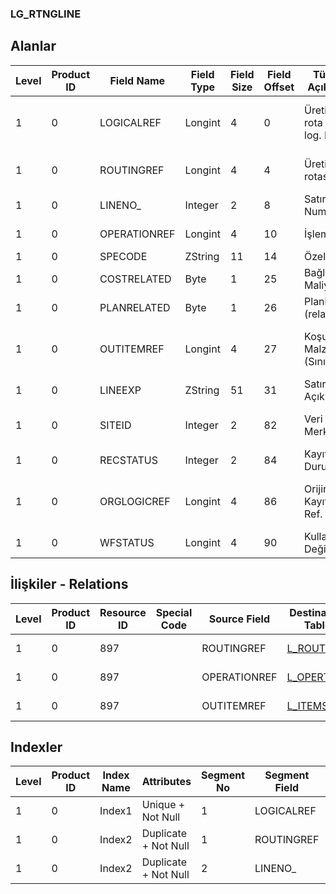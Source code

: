 ### LG_RTNGLINE

## Alanlar

**Level**|**Product ID**|**Field Name**|**Field Type**|**Field Size**|**Field Offset**|**Türkçe Açıklama**|**Expression**
-----|-----|-----|-----|-----|-----|-----|-----
1|0|LOGICALREF|Longint|4|0|Üretim rota satırı log. Ref.|Production Route Line Logical Reference
1|0|ROUTINGREF|Longint|4|4|Üretim rotası ref.|Production Route Reference
1|0|LINENO_|Integer|2|8|Satır Numarası|Line Number
1|0|OPERATIONREF|Longint|4|10|İşlem ref.|Operation Reference
1|0|SPECODE|ZString|11|14|Özel Kod|Aux. Code
1|0|COSTRELATED|Byte|1|25|Bağlı Maliyet|Cost Related
1|0|PLANRELATED|Byte|1|26|Planlama (related)|Planning Related
1|0|OUTITEMREF|Longint|4|27|Koşul Malzeme (Sınıf) Ref.|Conditioning Material (Class) Reference
1|0|LINEEXP|ZString|51|31|Satır Açıklaması|Line Description
1|0|SITEID|Integer|2|82|Veri Merkezi|Data Processing Site
1|0|RECSTATUS|Integer|2|84|Kayıt Durumu|Record Status
1|0|ORGLOGICREF|Longint|4|86|Orijinal Kayıt Log. Ref.|Original Record Logical Reference
1|0|WFSTATUS|Longint|4|90|Kullanımda Değil|Not In Use

## İlişkiler - Relations
**Level**|**Product ID**|**Resource ID**|**Special Code**|**Source Field**|**Destination Table**|**Destination Field**|**Relation Type**|**Extra Condition**
-----|-----|-----|-----|-----|-----|-----|-----|-----
1|0|897||ROUTINGREF|[L_ROUTING](../LG_ROUTING "L_ROUTING")|LOGICALREF|one-to-one|
1|0|897||OPERATIONREF|[L_OPERTION](../LG_OPERTION "L_OPERTION")|LOGICALREF|one-to-one|
1|0|897||OUTITEMREF|[L_ITEMS](../LG_ITEMS "L_ITEMS")|LOGICALREF|one-to-one|

## Indexler
**Level**|**Product ID**|**Index Name**|**Attributes**|**Segment No**|**Segment Field**|**Sense**
-----|-----|-----|-----|-----|-----|-----
1|0|Index1|Unique + Not Null|1|LOGICALREF|Ascending
1|0|Index2|Duplicate + Not Null|1|ROUTINGREF|Ascending
1|0|Index2|Duplicate + Not Null|2|LINENO_|Ascending
